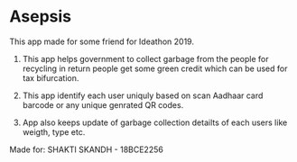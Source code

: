 # Asepsis
This app made for some friend for Ideathon 2019.


1. This app helps government to collect garbage from the people for recycling in return people get some green credit which can be
used for tax bifurcation. 

2. This app identify each user uniquly based on scan Aadhaar card barcode or any unique genrated QR codes.

3. App also keeps update of garbage collection detailts of each users like weigth, type etc.


Made for:
SHAKTI SKANDH - 18BCE2256



